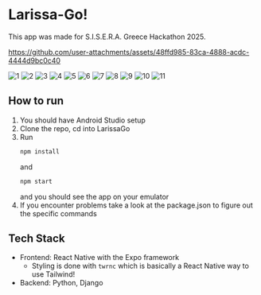 # Larissa-Go!

This app was made for S.I.S.E.R.A. Greece Hackathon 2025.


https://github.com/user-attachments/assets/48ffd985-83ca-4888-acdc-4444d9bc0c40


![1](https://github.com/user-attachments/assets/ae45023c-5715-45d3-a17a-e5abc7618d2d)
![2](https://github.com/user-attachments/assets/a3d9d0c1-ec7a-45d5-b540-06336925c491)
![3](https://github.com/user-attachments/assets/8ea8f0e3-e2b5-49fa-98c8-0db63d6a60c4)
![4](https://github.com/user-attachments/assets/3643696a-a330-47c5-ab57-ea0075b5e67c)
![5](https://github.com/user-attachments/assets/8bd3fb68-bf49-4fad-b938-03232ee4c239)
![6](https://github.com/user-attachments/assets/2ecde369-181f-4d02-af17-f01dfa379490)
![7](https://github.com/user-attachments/assets/b518953e-6315-4513-aa84-112aed021eea)
![8](https://github.com/user-attachments/assets/e36f9cad-8fd9-49d0-b2f5-69e8183bbe8b)
![9](https://github.com/user-attachments/assets/85f641ae-38be-4867-9460-0dc53e8b4d79)
![10](https://github.com/user-attachments/assets/b952a3f4-1f51-497d-9865-4d2108e730d8)
![11](https://github.com/user-attachments/assets/8d1c6104-d823-40e6-acd1-66d6dc92b30d)

## How to run
1. You should have Android Studio setup
2. Clone the repo, cd into LarissaGo
3. Run
    ```bash
    npm install
    ```
    and
    ```bash
    npm start
    ```
    and you should see the app on your emulator
4. If you encounter problems take a look at the package.json to figure out the specific commands

## Tech Stack
- Frontend: React Native with the Expo framework
    - Styling is done with `twrnc` which is basically a React Native way to use Tailwind!
- Backend: Python, Django
